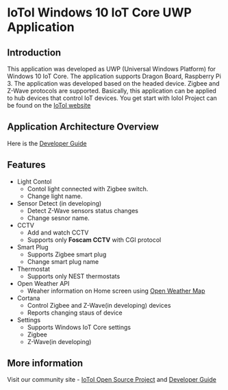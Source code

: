 # IoToI Windows 10 IoT Core UWP Application
## Introduction
This application was developed as UWP (Universal Windows Platform) for Windows 10 IoT Core. The application supports Dragon Board, Raspberry Pi 3.
The application was developed based on the headed device. Zigbee and Z-Wave protocols are supported. Basically, this application can be applied to hub devices that control IoT devices.
You get start with IoIoI Project can be found on the [IoToI website](https://iotoi.io)

## Application Architecture Overview
Here is the [Developer Guide](https://doc.iotoi.io) 

## Features
* Light Contol
    * Contol light connected with Zigbee switch.
    * Change light name.
* Sensor Detect (in developing)
    * Detect Z-Wave sensors status changes
    * Change sesnor name.
* CCTV 
    * Add and watch CCTV
    * Supports only **Foscam CCTV** with CGI protocol
* Smart Plug
    * Supports Zigbee smart plug
    * Change smart plug name
* Thermostat
    * Supports only NEST thermostats
* Open Weather API
    * Weaher information on Home screen using [Open Weather Map](https://openweathermap.org/)
* Cortana
    * Control Zigbee and Z-Wave(in developing) devices
    * Reports changing staus of device
* Settings
    * Supports Windows IoT Core settings
    * Zigbee
    * Z-Wave(in developing)

## More information
Visit our community site - [IoToI Open Source Project](https://iotoi.io/community) and [Developer Guide](https://doc.iotoi.io)